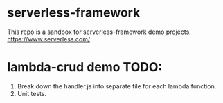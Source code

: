 # serverless-framework
This repo is a sandbox for serverless-framework demo projects.
https://www.serverless.com/
# lambda-crud demo TODO:
1. Break down the handler.js into separate file for each lambda function.
2. Unit tests.
